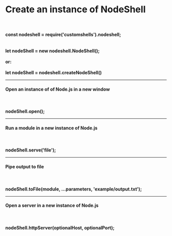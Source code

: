# Create an instance of NodeShell
<b>
<br /><br>
const nodeshell = require('customshells').nodeshell;
<br /><br><br>
let nodeShell = new nodeshell.NodeShell();
<br /><br>
or:
<br /><br>
let nodeShell =  nodeshell.createNodeShell()
<hr>
<h4>Open an instance of of Node.js in a new window</h4>
<br /><br>
nodeShell.open();
<hr>
<h4>Run a module in a new instance of Node.js</h4> 
<br /><br>
nodeShell.serve('file');
<hr>
<h4>Pipe output to file</h4>
<br /><br>
nodeShell.toFile(module, ...parameters, 'example/output.txt');
<hr>
<h4>Open a server in a new instance of Node.js</h4>
<br /><br>
nodeShell.httpServer(optionalHost, optionalPort);
</b>
